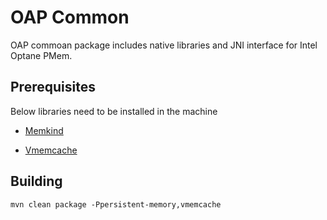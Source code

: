 # OAP Common

OAP commoan package includes native libraries and JNI interface for Intel Optane PMem.

## Prerequisites
Below libraries need to be installed in the machine

- [Memkind](http://memkind.github.io/memkind/)

- [Vmemcache](https://github.com/pmem/vmemcache)

## Building

```
mvn clean package -Ppersistent-memory,vmemcache
```